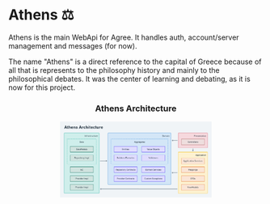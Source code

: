 # Athens :balance_scale:

Athens is the main WebApi for Agree. It handles auth, account/server management and messages (for now).

The name "Athens" is a direct reference to the capital of Greece because of all that is represents to the philosophy history and mainly to the philosophical debates. It was the center of learning and debating, as it is now for this project.

<h3 align="center">
    Athens Architecture
</h3>

<p align="center">
   <img src="../../docs/athens_architecture.png" alt="Agree Logo" width="300"/>
</p>
